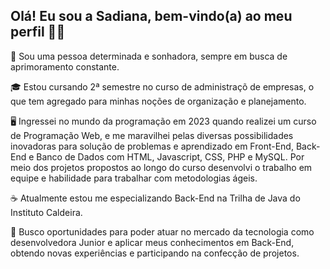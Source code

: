 ## Olá! Eu sou a Sadiana, bem-vindo(a) ao meu perfil 👋👋

💪 Sou uma pessoa determinada e sonhadora, sempre em busca de aprimoramento constante.

🎓 Estou cursando 2ª semestre no curso de administraçõ de empresas, o que tem agregado para minhas noções de organização e planejamento.

🖥️ Ingressei no mundo da programação em 2023 quando realizei um curso de Programação Web, e me maravilhei pelas diversas possibilidades inovadoras para solução de problemas e aprendizado em Front-End, Back-End e Banco de Dados com HTML, Javascript, CSS, PHP e MySQL. 
Por meio dos projetos propostos ao longo do curso desenvolvi o trabalho em equipe e habilidade para trabalhar com metodologias ágeis.

☕ Atualmente estou me especializando Back-End na Trilha de Java do Instituto Caldeira.

🎯 Busco oportunidades para poder atuar no mercado da tecnologia como desenvolvedora Junior e aplicar meus conhecimentos em Back-End, obtendo novas experiências e participando na confecção de projetos.

